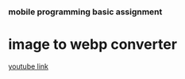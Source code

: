 ### mobile programming basic assignment
# image to webp converter

[youtube link](https://youtube.com/shorts/LCrn_LShJuQ?feature=share)


